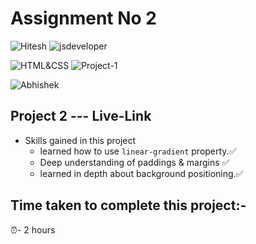 # Assignment No 2

![Hitesh](https://img.shields.io/badge/Hitesh%20Choudhary-Ineuron-yellowgreen) ![jsdeveloper](https://img.shields.io/badge/JS--Fullstack-Developer-green)



![HTML&CSS](https://img.shields.io/badge/HTML-CSS-blue) ![Project-1](https://img.shields.io/badge/Live--class-Project--1-green)

![Abhishek](https://img.shields.io/badge/Abhsiehk%20Patil-BCA%202%20year-orange)

## Project 2 --- Live-Link

- Skills gained in this project
  - learned how to use `linear-gradient` property.✅
  - Deep understanding of paddings & margins ✅
  - learned in depth about background positioning.✅
  
## Time taken to complete this project:-
⏰- 2 hours
